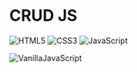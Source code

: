 # CRUD JS
![HTML5](https://img.shields.io/badge/HTML%20-orange?logo=HTML5&logoColor=white)
![CSS3](https://img.shields.io/badge/CSS%20-blue?logo=CSS3&logoColor=white)
![JavaScript](https://img.shields.io/badge/JavaScript%20-yellow?logo=JavaScript&logoColor=white)

![VanillaJavaScript](https://img.shields.io/badge/CRUD%20-red?style=for-the-badge&logo=javascript&label=JavaScript&labelColor=000000&color=FFE000)
